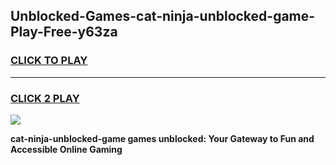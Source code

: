 
## Unblocked-Games-cat-ninja-unblocked-game-Play-Free-y63za
<h3>
<a href="https://premium76.site?title=cat-ninja-unblocked-game&ref=21A">CLICK TO PLAY</a></h3>
<hr>

<h3>
<a href="https://premium76.site?title=cat-ninja-unblocked-game&ref=21A">CLICK 2 PLAY</a>
  
</h3>

<a href="https://premium76.site?title=cat-ninja-unblocked-game&ref=21A"><img src="https://clearcache.store/games.png"></a>


**cat-ninja-unblocked-game games unblocked: Your Gateway to Fun and Accessible Online Gaming**
